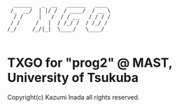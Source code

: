 ```
  ______   _  __   ______   ____ 
 /_  __/  | |/ /  / ____/  / __ \
  / /     |   /  / / __   / / / /
 / /     /   |  / /_/ /  / /_/ / 
/_/     /_/|_|  \____/   \____/  
                                                          
```

# TXGO for "prog2" @ MAST, University of Tsukuba

Copyright(c) Kazumi Inada all rights reserved.
